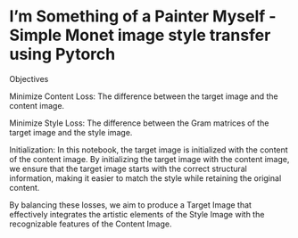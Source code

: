# I’m Something of a Painter Myself - Simple Monet image style transfer using Pytorch

Objectives

Minimize Content Loss: The difference between the target image and the content image.

Minimize Style Loss: The difference between the Gram matrices of the target image and the style image.

Initialization: In this notebook, the target image is initialized with the content of the content image. By initializing the target image with the content image, we ensure that the target image starts with the correct structural information, making it easier to match the style while retaining the original content.

By balancing these losses, we aim to produce a Target Image that effectively integrates the artistic elements of the Style Image with the recognizable features of the Content Image.
